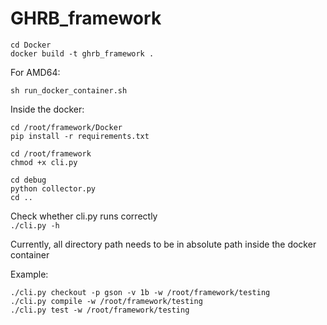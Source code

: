 # GHRB_framework
```
cd Docker
docker build -t ghrb_framework .
```

For AMD64:

```
sh run_docker_container.sh
```

Inside the docker:

```
cd /root/framework/Docker
pip install -r requirements.txt  
```

```
cd /root/framework
chmod +x cli.py

cd debug
python collector.py
cd ..
```

Check whether cli.py runs correctly  
`./cli.py -h`  

Currently, all directory path needs to be in absolute path inside the docker container  

Example:  

```
./cli.py checkout -p gson -v 1b -w /root/framework/testing
./cli.py compile -w /root/framework/testing
./cli.py test -w /root/framework/testing
```

